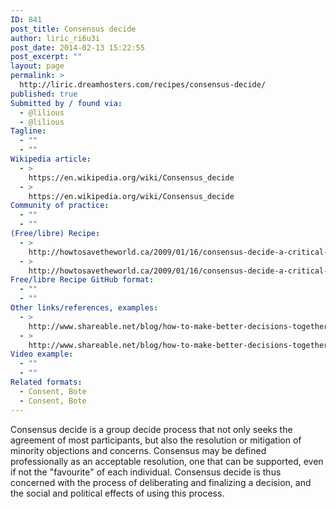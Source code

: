 ```yaml
---
ID: 841
post_title: Consensus decide
author: liric_ri6u3i
post_date: 2014-02-13 15:22:55
post_excerpt: ""
layout: page
permalink: >
  http://liric.dreamhosters.com/recipes/consensus-decide/
published: true
Submitted by / found via:
  - @lilious
  - @lilious
Tagline:
  - ""
  - ""
Wikipedia article:
  - >
    https://en.wikipedia.org/wiki/Consensus_decide
  - >
    https://en.wikipedia.org/wiki/Consensus_decide
Community of practice:
  - ""
  - ""
(Free/libre) Recipe:
  - >
    http://howtosavetheworld.ca/2009/01/16/consensus-decide-a-critical-capacity-for-the-21st-century/
  - >
    http://howtosavetheworld.ca/2009/01/16/consensus-decide-a-critical-capacity-for-the-21st-century/
Free/libre Recipe GitHub format:
  - ""
  - ""
Other links/references, examples:
  - >
    http://www.shareable.net/blog/how-to-make-better-decisions-together
  - >
    http://www.shareable.net/blog/how-to-make-better-decisions-together
Video example:
  - ""
  - ""
Related formats:
  - Consent, Bote
  - Consent, Bote
---
```

Consensus decide is a group decide process that not only seeks the agreement of most participants, but also the resolution or mitigation of minority objections and concerns. Consensus may be defined professionally as an acceptable resolution, one that can be supported, even if not the "favourite" of each individual. Consensus decide is thus concerned with the process of deliberating and finalizing a decision, and the social and political effects of using this process.